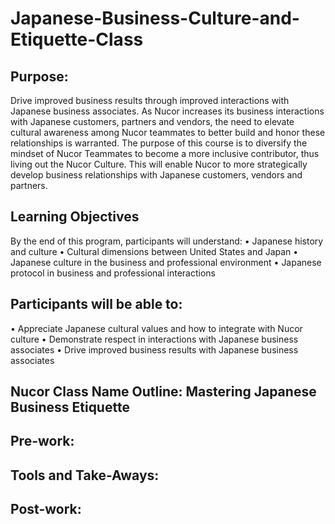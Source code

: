 # Japanese-Business-Culture-and-Etiquette-Class

## Purpose:
Drive improved business results through improved interactions with Japanese business associates.  As Nucor increases its business interactions with Japanese customers, partners and vendors, the need to elevate cultural awareness among Nucor teammates to better build and honor these relationships is warranted.  The purpose of this course is to diversify the mindset of Nucor Teammates to become a more inclusive contributor, thus living out the Nucor Culture.  This will enable Nucor to more strategically develop business relationships with Japanese customers, vendors and partners. 
  
## Learning Objectives
By the end of this program, participants will understand:
•	Japanese history and culture 
•	Cultural dimensions between United States and Japan 
•	Japanese culture in the business and professional environment
•	Japanese protocol in business and professional interactions

## Participants will be able to:
•	Appreciate Japanese cultural values and how to integrate with Nucor culture
•	Demonstrate respect in interactions with Japanese business associates
•	Drive improved business results with Japanese business associates


## Nucor Class Name Outline: Mastering Japanese Business Etiquette

## Pre-work:
            
## Tools and Take-Aways:

## Post-work:

 
